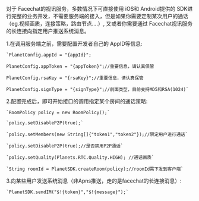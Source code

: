 
对于 Facechat的视讯服务，多数情况下可直接使用 iOS和 Android提供的 SDK进行完整的业务开发，不需要服务端的接入，但是如果你需要定制某次用户的通话（eg.视频画质，连接策略，路由节点....）, 又或者你需要通过 Facechat视讯服务的长连接向指定用户推送系统消息。

1.在调用服务端之前，需要配置开发者自己的 AppID等信息:

	`PlanetConfig.appId = "{appId}";

	PlanetConfig.appToken = "{appToken}";//重要信息，请认真保管

	PlanetConfig.rsaKey = "{rsaKey}";//重要信息，请认真保管

	PlanetConfig.signType = "{signType}";//前面类型，目前支持MD5和RSA(1024)`

2.配置完成后，即可开始接口的调用指定某个房间的通话策略:

	`RoomPolicy policy = new RoomPolicy();`

	`policy.setDisableP2P(true);`

	`policy.setMembers(new String[]{"token1","token2"});//限定用户进行通话`

	`policy.setDisableP2P(true);//是否禁用P2P通话`

	`policy.setQuality(Planets.RTC.Quality.HIGH); //通话画质`

	`String roomId = PlanetSDK.createRoom(policy);//roomId需下发到客户端`

3.向某些用户发送系统消息（非Apns推送，走的是facechat的长连接消息）:

	`PlanetSDK.sendIM("$!{token}","$!{message}");`

